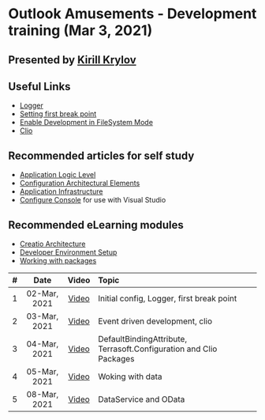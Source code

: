 # Outlook Amusements - Development training (Mar 3, 2021)
## Presented by **[Kirill Krylov][instructor]**

## Useful Links
- [Logger][logger]
- [Setting first break point ][breakpoint]
- [Enable Development in FileSystem Mode][file-system-mode]
- [Clio][clio]


## Recommended articles for self study
- [Application Logic Level][aAppLevel]
- [Configuration Architectural Elements][aArchitecture]
- [Application Infrastructure][aInfrastructure]
- [Configure Console][aWscUtil] for use with Visual Studio

## Recommended eLearning modules
- [Creatio Architecture][eArchitecture]
- [Developer Environment Setup][eDeveloperEnvironmentSetup]
- [Working with packages][eWorkingWithPackages]



|#|Date|Video|Topic|
|:--:|:--:|:--:|:--|
|1|02-Mar, 2021|[Video][d1v]|Initial config, Logger, first break point|
|2|03-Mar, 2021|[Video][d2v]|Event driven development, clio|
|3|04-Mar, 2021|[Video][d3v]|DefaultBindingAttribute, Terrasoft.Configuration and Clio Packages|
|4|05-Mar, 2021|[Video][d4v]|Woking with data|
|5|08-Mar, 2021|[Video][d5v]|DataService and OData|
<!-- 
|6|09-Mar, 2021|[Video][d5v]|Topic|
|7|10-Mar, 2021|[Video][d6v]|Topic|
|8|11-Mar, 2021|[Video][d7v]|Topic|
|9|12-Mar, 2021|[Video][d8v]|Topic|
|10|15-Mar, 2021|[Video][d9v]|Topic|
-->


<!-- Named Links Use Play URL -->
[d1v]: https://creatio-global.zoom.us/rec/play/nkJwtMO6rt0izHt7NeN6ukOgP2YUvEwCackAVNI6a-4vdoU_Ag9tQY3Wc9I8IqZh7pmbTYLutScSF2Cl.AZxnbduePnhtfAqz
[d2v]: https://creatio-global.zoom.us/rec/play/wWDVeDa-_joEDnMZACtS-haUIkH1jlv0snrtTUz4wvGGqE6cEigHw0SfoNqAyhvjbwEaTUg-vUHFia9S.V5xOTpdxDra5YSsr
[d3v]: https://creatio-global.zoom.us/rec/play/-cLFSrUbkPUCUYgl5-eeL7_Mj6-x5uMI5W25-DOyCw7TqSHVodkAqgy1-10_o4sPupOtRW320Mgzdd47.1e6o_7buol6v0cLF
[d4v]: https://creatio-global.zoom.us/rec/play/mo3TFATovDgE1hF3rn-h8Pf1oQhXmZpi-AQrh0p3AZIV2lu0W4bBEdQg-OfeTW9m3yiXdtnqZDKCR82Z.CbdL0zuHDToYEYOx
[d5v]: https://creatio-global.zoom.us/rec/play/MG7XS4_PGePb07ihowJqNEHVNzmpypNjSZJsY3EglVFZu_5pIVbJG3toQkOSNYhxRGkBzwPy-XDaaezi.qks_VUHAZA7ixywg
<!-- Useful Links  -->
[logger]: https://github.com/Academy-Creatio/TrainingProgramm/wiki/Custom-Logging-with-NLog
[file-system-mode]:https://github.com/Academy-Creatio/TrainingProgramm/wiki/Enable-development-in-FileSystem-Mode
[breakpoint]: https://github.com/Academy-Creatio/TrainingProgramm/wiki/First-Break-Point


<!-- Named Tools-->
[vs]:https://visualstudio.microsoft.com/
[vsc]:https://code.visualstudio.com/
[mssms]:https://docs.microsoft.com/en-us/sql/ssms/download-sql-server-management-studio-ssms?view=sql-server-ver15
[gitHubDesktop]:https://desktop.github.com/

[Clio]:https://github.com/Advance-Technologies-Foundation/clio/blob/master/README.md
[CreatioSDK]:https://www.nuget.org/packages/CreatioSDK/

[Postman]: https://www.postman.com/
[PostmanCollection]: https://documenter.getpostman.com/view/10204500/SzYevvmF?version=latest



<!-- Named eLearning-->
[eArchitecture]: https://academy.creatio.com/online-courses/creatio-architecture
[eDeveloperEnvironmentSetup]: https://academy.creatio.com/online-courses/developer-environment-setup
[eWorkingWithPackages]: https://academy.creatio.com/online-courses/working-packages-creatio



<!-- Named Articles-->
[aAppLevel]: https://academy.creatio.com/documents/technic-sdk/7-15/introduction-2
[aInfrastructure]:https://academy.creatio.com/documents/technic-sdk/7-15/application-infrastructure
[awscu]: https://academy.creatio.com/documents/technic-sdk/7-15/workspaceconsole-utility
[aArchitecture]:https://academy.creatio.com/documents/technic-sdk/7-15/configuration-architectural-elements
[aWscUtil]:https://academy.creatio.com/documents/technic-sdk/7-15/workspaceconsole-utility
[aDataBinding]: https://academy.creatio.com/documents/technic-sdk/7-16/binding-data-packages



[instructor]: https://github.com/Academy-Creatio/TrainingProgramm/wiki/Kirill-Krylov,-CPA